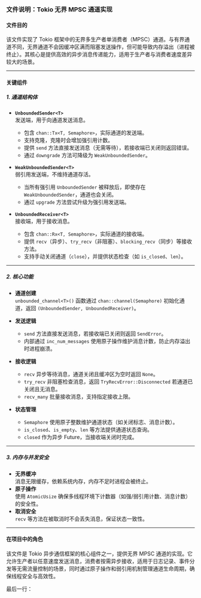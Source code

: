 ### 文件说明：Tokio 无界 MPSC 通道实现

#### 文件目的
该文件实现了 Tokio 框架中的无界多生产者单消费者（MPSC）通道。与有界通道不同，无界通道不会因缓冲区满而阻塞发送操作，但可能导致内存溢出（进程被终止）。其核心是提供高效的异步消息传递能力，适用于生产者与消费者速度差异较大的场景。

---

#### 关键组件

##### 1. **通道结构体**
- **`UnboundedSender<T>`**  
  发送端，用于向通道发送消息。  
  - 包含 `chan::Tx<T, Semaphore>`，实际通道的发送端。  
  - 支持克隆，克隆时会增加强引用计数。  
  - 提供 `send` 方法直接发送消息（无需等待），若接收端已关闭则返回错误。  
  - 通过 `downgrade` 方法可降级为 `WeakUnboundedSender`。

- **`WeakUnboundedSender<T>`**  
  弱引用发送端，不维持通道存活。  
  - 当所有强引用 `UnboundedSender` 被释放后，即使存在 `WeakUnboundedSender`，通道也会关闭。  
  - 通过 `upgrade` 方法尝试升级为强引用发送端。

- **`UnboundedReceiver<T>`**  
  接收端，用于接收消息。  
  - 包含 `chan::Rx<T, Semaphore>`，实际通道的接收端。  
  - 提供 `recv`（异步）、`try_recv`（非阻塞）、`blocking_recv`（同步）等接收方法。  
  - 支持手动关闭通道（`close`），并提供状态检查（如 `is_closed`、`len`）。

---

##### 2. **核心功能**
- **通道创建**  
  `unbounded_channel<T>()` 函数通过 `chan::channel(Semaphore)` 初始化通道，返回 `(UnboundedSender, UnboundedReceiver)`。

- **发送逻辑**  
  - `send` 方法直接发送消息，若接收端已关闭则返回 `SendError`。  
  - 内部通过 `inc_num_messages` 使用原子操作维护消息计数，防止内存溢出时进程崩溃。

- **接收逻辑**  
  - `recv` 异步等待消息，通道关闭且缓冲区为空时返回 `None`。  
  - `try_recv` 非阻塞检查消息，返回 `TryRecvError::Disconnected` 若通道已关闭且无消息。  
  - `recv_many` 批量接收消息，支持指定接收上限。

- **状态管理**  
  - `Semaphore` 使用原子整数维护通道状态（如关闭标志、消息计数）。  
  - `is_closed`、`is_empty`、`len` 等方法提供通道状态查询。  
  - `closed` 作为异步 Future，当接收端关闭时完成。

---

##### 3. **内存与并发安全**
- **无界缓冲**  
  消息无限缓存，依赖系统内存，内存不足时进程会被终止。  
- **原子操作**  
  使用 `AtomicUsize` 确保多线程环境下计数器（如强/弱引用计数、消息计数）的安全性。  
- **取消安全**  
  `recv` 等方法在被取消时不会丢失消息，保证状态一致性。

---

#### 在项目中的角色
该文件是 Tokio 异步通信框架的核心组件之一，提供无界 MPSC 通道的实现。它允许生产者以任意速度发送消息，消费者按需异步接收，适用于日志记录、事件分发等无需流量控制的场景，同时通过原子操作和弱引用机制管理通道生命周期，确保线程安全与高效性。

最后一行：  